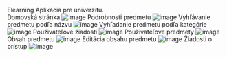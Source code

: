 Elearning Aplikácia pre univerzitu. </br>
Domovská stránka
![image](https://github.com/jakubChudiak1/elearning/assets/114510280/ef5ac1f4-43a3-4aed-bd16-5c2453fd7a6e)
Podrobnosti predmetu
![image](https://github.com/jakubChudiak1/elearning/assets/114510280/556ab739-8392-45a8-ad06-8bc09c728dd1)
Vyhľávanie predmetu podľa názvu
![image](https://github.com/jakubChudiak1/elearning/assets/114510280/f4f4d9fc-2462-43ad-a1c4-5e6ba52cd46f)
Vyhľadanie predmetu podľa kategórie
![image](https://github.com/jakubChudiak1/elearning/assets/114510280/fcb06e76-924f-489b-bd71-e937d95821cd)
Použivateľove žiadosti
![image](https://github.com/jakubChudiak1/elearning/assets/114510280/371b1b53-f02d-4783-a002-5418e33762ab)
Použivateľove predmety
![image](https://github.com/jakubChudiak1/elearning/assets/114510280/980ac42f-b9a0-4b85-98c2-cdab844e8d43)
Obsah predmetu
![image](https://github.com/jakubChudiak1/elearning/assets/114510280/700dcad2-6796-4e86-869b-28a8b156e629)
Editácia obsahu predmetu
![image](https://github.com/jakubChudiak1/elearning/assets/114510280/45e8435c-0f29-42d0-a7e4-54dac1b8d0c2)
Žiadosti o prístup
![image](https://github.com/jakubChudiak1/elearning/assets/114510280/74acd7b6-f956-4dca-8f35-a61a680741da)


